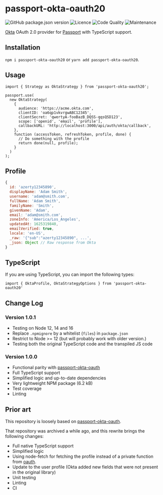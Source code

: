 # passport-okta-oauth20

![GitHub package.json version](https://img.shields.io/github/package-json/v/antoinejaussoin/passport-okta-oauth20)
![Licence](https://img.shields.io/npm/l/passport-okta-oauth20)
![Code Quality](https://img.shields.io/npms-io/quality-score/passport-okta-oauth20)
![Maintenance](https://img.shields.io/npms-io/maintenance-score/passport-okta-oauth20)

[Okta](https://www.okta.com) OAuth 2.0 provider for [Passport](https://www.passportjs.org) with TypeScript support.

## Installation

`npm i passport-okta-oauth20` or `yarn add passport-okta-oauth20`.

## Usage

```tsx
import { Strategy as OktaStrategy } from 'passport-okta-oauth20';

passport.use(
  new OktaStrategy(
    {
      audience: 'https://acme.okta.com',
      clientID: 'oa6qp1vkvrgwABC12345',
      clientSecret: 'qwertyA-fooBazB_DQSS-qqsQSD123',
      scope: ['openid', 'email', 'profile'],
      callbackURL: 'http://localhost:3000/api/auth/okta/callback',
    },
    function (accessToken, refreshToken, profile, done) {
      // Do something with the profile
      return done(null, profile);
    }
  )
);
```

## Profile

```js
{
  id: 'azerty12345890',
  displayName: 'Adam Smith',
  username: 'adam@smith.com',
  fullName: 'Adam Smith',
  familyName: 'Smith',
  givenName: 'Adam',
  email: 'adam@smith.com',
  zoneInfo: 'America/Los_Angeles',
  updatedAt: 1625319840,
  emailVerified: true,
  locale: 'en-US',
  _raw: '{"sub":"azerty12345890", ...',
  _json: Object // Raw response from Okta
}
```

## TypeScript

If you are using TypeScript, you can import the following types:

`import { OktaProfile, OktaStrategyOptions } from 'passport-okta-oauth20'`



## Change Log

### Version 1.0.1

- Testing on Node 12, 14 and 16
- Replace `.npmignore` by a whitelist (`files`) in `package.json`
- Restrict to Node >= 12 (but will probably work with older version.)
- Testing both the original TypeScript code and the transpiled JS code

### Version 1.0.0

- Functional parity with [passport-okta-oauth](https://github.com/techstars-archive/passport-okta-oauth)
- Full TypeScript support
- Simplified logic and up-to-date dependencies
- Very lightweight NPM package (6.2 kB)
- Test coverage
- Linting

## Prior art

This repository is loosely based on [passport-okta-oauth](https://github.com/techstars-archive/passport-okta-oauth).

That repository was archived a while ago, and this rewrite brings the following changes:

- Full native TypeScript support
- Simplified logic
- Using node-fetch for fetching the profile instead of a private function from [oauth](https://github.com/ciaranj/node-oauth/blob/master/lib/oauth2.js).
- Update to the user profile (Okta added new fields that were not present in the original library)
- Unit testing
- Linting
- CI